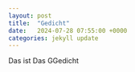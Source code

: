 ```yaml
---
layout: post
title:  "Gedicht"
date:   2024-07-28 07:55:00 +0000
categories: jekyll update
---
```

Das ist 
Das GGedicht